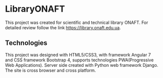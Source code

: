 # LibraryONAFT

This project was created for scientific and technical library ONAFT. For detailed review follow the link https://library.onaft.edu.ua.

## Technologies

This project was designed with HTML5/CSS3, with framework Angular 7 and CSS framework Bootstrap 4, supports technologies PWA(Progressive Web Applications). Server side created with Python web framework Django. The site is cross browser and cross platform.



